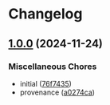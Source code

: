 # Changelog

## [1.0.0](https://github.com/cha0s/crunches/compare/crunches-v0.0.1...crunches-v1.0.0) (2024-11-24)


### Miscellaneous Chores

* initial ([76f7435](https://github.com/cha0s/crunches/commit/76f7435747f72d1f6e090b95338b65b1b016cf7c))
* provenance ([a0274ca](https://github.com/cha0s/crunches/commit/a0274caca16637f927c721862743a0fad3835651))
